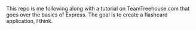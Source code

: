 This repo is me following along with a tutorial on TeamTreehouse.com that goes over the basics of Express. The goal is to create a flashcard application, I think.
